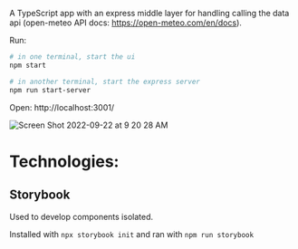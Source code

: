 A TypeScript app with an express middle layer for handling calling the data api (open-meteo API docs: https://open-meteo.com/en/docs).

Run:

```sh
# in one terminal, start the ui
npm start

# in another terminal, start the express server
npm run start-server
```

Open: http://localhost:3001/

![Screen Shot 2022-09-22 at 9 20 28 AM](https://user-images.githubusercontent.com/104015901/191758159-a2fc6859-95c9-4545-8e90-9455893ad55f.png)

# Technologies:

## Storybook

Used to develop components isolated.

Installed with `npx storybook init` and ran with `npm run storybook`
